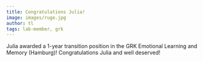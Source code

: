 ```yaml
---
title: Congratulations Julia!
image: images/ruge.jpg
author: tl
tags: lab-member, grk
---
```


Julia awarded a 1-year transition position in the GRK Emotional Learning and Memory (Hamburg)! Congratulations Julia and well deserved!


